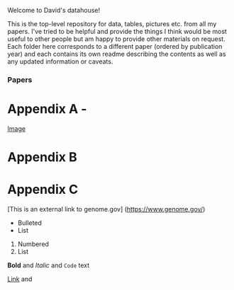 Welcome to David's datahouse!

This is the top-level repository for data, tables, pictures etc. from all my papers. I've tried to be helpful and provide the things I think would be most useful to other people but am happy to provide other materials on request. Each folder here corresponds to a different paper (ordered by publication year) and each contains its own readme describing the contents as well as any updated information or caveats.

### Papers


# Appendix A - 
[Image](https://github.com/shihanma/data/blob/main/2022_LuxeEmo_JHTR/Appendix1.png)
# Appendix B
# Appendix C

[This is an external link to genome.gov] (https://www.genome.gov/)

- Bulleted
- List

1. Numbered
2. List

**Bold** and _Italic_ and `Code` text

[Link](url) and 
